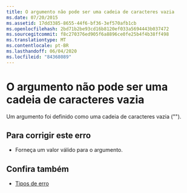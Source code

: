 ```yaml
---
title: O argumento não pode ser uma cadeia de caracteres vazia
ms.date: 07/20/2015
ms.assetid: 17dd3385-8655-44f6-bf36-3ef570afb1cb
ms.openlocfilehash: 2bd71b2be93cd16b8120ef033a5694443b037472
ms.sourcegitcommit: f8c270376ed905f6a8896ce0fe25b4f4b38ff498
ms.translationtype: MT
ms.contentlocale: pt-BR
ms.lasthandoff: 06/04/2020
ms.locfileid: "84368089"
---
```

# <a name="argument-cannot-be-an-empty-string"></a>O argumento não pode ser uma cadeia de caracteres vazia
Um argumento foi definido como uma cadeia de caracteres vazia ("").  
  
## <a name="to-correct-this-error"></a>Para corrigir este erro  
  
- Forneça um valor válido para o argumento.  
  
## <a name="see-also"></a>Confira também

- [Tipos de erro](../programming-guide/language-features/error-types.md)
